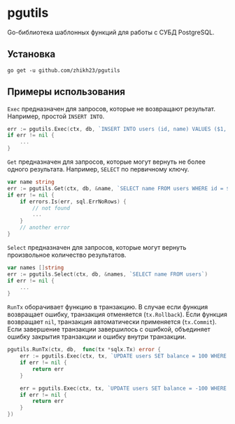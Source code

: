 # pgutils

Go-библиотека шаблонных функций для работы с СУБД PostgreSQL.

## Установка

```shell
go get -u github.com/zhikh23/pgutils
```

## Примеры использования

`Exec` предназначен для запросов, которые не возвращают результат.
Например, простой `INSERT INTO`.

```go
err := pgutils.Exec(ctx, db, `INSERT INTO users (id, name) VALUES ($1, $2)`, 1, "John")
if err != nil {
    ...
}
```

`Get` предназначен для запросов, которые могут вернуть не более одного результата.
Например, `SELECT` по первичному ключу.

```go
var name string
err := pgutils.Get(ctx, db, &name, `SELECT name FROM users WHERE id = $1`, 1)
if err != nil {
    if errors.Is(err, sql.ErrNoRows) {
        // not found
        ...
    }
    // another error
}
```

`Select` предназначен для запросов, которые могут вернуть произвольное количество результатов.

```go
var names []string
err := pgutils.Select(ctx, db, &names, `SELECT name FROM users`)
if err != nil {
    ...
}
```

`RunTx` оборачивает функцию в транзакцию.
В случае если функция возвращает ошибку, транзакция отменяется (`tx.Rollback`).
Если функция возвращает `nil`, транзакция автоматически применяется (`tx.Commit`).
Если завершение транзакции завершилось с ошибкой, объединяет ошибку закрытия транзакции и ошибку внутри транзакции.

```go
pgutils.RunTx(ctx, db,  func(tx *sqlx.Tx) error {
    err := pgutils.Exec(ctx, tx, `UPDATE users SET balance = 100 WHERE name = "Bob"`)
	if err != nil {
        return err
    }

    err = pgutils.Exec(ctx, tx, `UPDATE users SET balance = -100 WHERE name = "John"`)
	if err != nil {
        return err
    }
})
```
